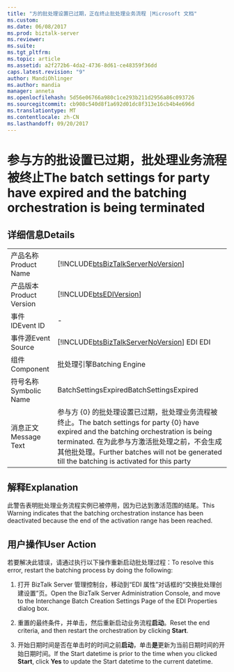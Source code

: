 ```yaml
---
title: "方的批处理设置已过期，正在终止批处理业务流程 |Microsoft 文档"
ms.custom: 
ms.date: 06/08/2017
ms.prod: biztalk-server
ms.reviewer: 
ms.suite: 
ms.tgt_pltfrm: 
ms.topic: article
ms.assetid: a2f272b6-4da2-4736-8d61-ce48359f36dd
caps.latest.revision: "9"
author: MandiOhlinger
ms.author: mandia
manager: anneta
ms.openlocfilehash: 5d56e06766a980c1ce293b211d2956a86c093726
ms.sourcegitcommit: cb908c540d8f1a692d01dc8f313e16cb4b4e696d
ms.translationtype: MT
ms.contentlocale: zh-CN
ms.lasthandoff: 09/20/2017
---
```

# <a name="the-batch-settings-for-party-have-expired-and-the-batching-orchestration-is-being-terminated"></a><span data-ttu-id="44167-102">参与方的批设置已过期，批处理业务流程被终止</span><span class="sxs-lookup"><span data-stu-id="44167-102">The batch settings for party have expired and the batching orchestration is being terminated</span></span>
## <a name="details"></a><span data-ttu-id="44167-103">详细信息</span><span class="sxs-lookup"><span data-stu-id="44167-103">Details</span></span>  
  
|||  
|-|-|  
|<span data-ttu-id="44167-104">产品名称</span><span class="sxs-lookup"><span data-stu-id="44167-104">Product Name</span></span>|[!INCLUDE[btsBizTalkServerNoVersion](../includes/btsbiztalkservernoversion-md.md)]|  
|<span data-ttu-id="44167-105">产品版本</span><span class="sxs-lookup"><span data-stu-id="44167-105">Product Version</span></span>|[!INCLUDE[btsEDIVersion](../includes/btsediversion-md.md)]|  
|<span data-ttu-id="44167-106">事件 ID</span><span class="sxs-lookup"><span data-stu-id="44167-106">Event ID</span></span>|-|  
|<span data-ttu-id="44167-107">事件源</span><span class="sxs-lookup"><span data-stu-id="44167-107">Event Source</span></span>|[!INCLUDE[btsBizTalkServerNoVersion](../includes/btsbiztalkservernoversion-md.md)]<span data-ttu-id="44167-108"> EDI</span><span class="sxs-lookup"><span data-stu-id="44167-108"> EDI</span></span>|  
|<span data-ttu-id="44167-109">组件</span><span class="sxs-lookup"><span data-stu-id="44167-109">Component</span></span>|<span data-ttu-id="44167-110">批处理引擎</span><span class="sxs-lookup"><span data-stu-id="44167-110">Batching Engine</span></span>|  
|<span data-ttu-id="44167-111">符号名称</span><span class="sxs-lookup"><span data-stu-id="44167-111">Symbolic Name</span></span>|<span data-ttu-id="44167-112">BatchSettingsExpired</span><span class="sxs-lookup"><span data-stu-id="44167-112">BatchSettingsExpired</span></span>|  
|<span data-ttu-id="44167-113">消息正文</span><span class="sxs-lookup"><span data-stu-id="44167-113">Message Text</span></span>|<span data-ttu-id="44167-114">参与方 {0} 的批处理设置已过期，批处理业务流程被终止。</span><span class="sxs-lookup"><span data-stu-id="44167-114">The batch settings for party {0} have expired and the batching orchestration is being terminated.</span></span> <span data-ttu-id="44167-115">在为此参与方激活批处理之前，不会生成其他批处理。</span><span class="sxs-lookup"><span data-stu-id="44167-115">Further batches will not be generated till the batching is activated for this party</span></span>|  
  
## <a name="explanation"></a><span data-ttu-id="44167-116">解释</span><span class="sxs-lookup"><span data-stu-id="44167-116">Explanation</span></span>  
 <span data-ttu-id="44167-117">此警告表明批处理业务流程实例已被停用，因为已达到激活范围的结尾。</span><span class="sxs-lookup"><span data-stu-id="44167-117">This Warning indicates that the batching orchestration instance has been deactivated because the end of the activation range has been reached.</span></span>  
  
## <a name="user-action"></a><span data-ttu-id="44167-118">用户操作</span><span class="sxs-lookup"><span data-stu-id="44167-118">User Action</span></span>  
 <span data-ttu-id="44167-119">若要解决此错误，请通过执行以下操作重新启动批处理过程：</span><span class="sxs-lookup"><span data-stu-id="44167-119">To resolve this error, restart the batching process by doing the following:</span></span>  
  
1.  <span data-ttu-id="44167-120">打开 BizTalk Server 管理控制台，移动到“EDI 属性”对话框的“交换批处理创建设置”页。</span><span class="sxs-lookup"><span data-stu-id="44167-120">Open the BizTalk Server Administration Console, and move to the Interchange Batch Creation Settings Page of the EDI Properties dialog box.</span></span>  
  
2.  <span data-ttu-id="44167-121">重置的最终条件，并单击，然后重新启动业务流程**启动**。</span><span class="sxs-lookup"><span data-stu-id="44167-121">Reset the end criteria, and then restart the orchestration by clicking **Start**.</span></span>  
  
3.  <span data-ttu-id="44167-122">开始日期时间是否在单击时的时间之前**启动**，单击**是**更新为当前日期时间的开始日期时间。</span><span class="sxs-lookup"><span data-stu-id="44167-122">If the Start datetime is prior to the time when you clicked **Start**, click **Yes** to update the Start datetime to the current datetime.</span></span>